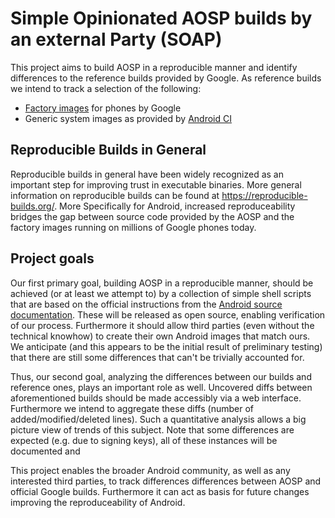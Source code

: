 
Simple Opinionated AOSP builds by an external Party (SOAP)
==========================================================

This project aims to build AOSP in a reproducible manner and identify differences to the reference builds provided by Google. As reference builds we intend to track a selection of the following:
* [Factory images](https://developers.google.com/android/images) for phones by Google
* Generic system images as provided by [Android CI](https://ci.android.com)

Reproducible Builds in General
------------------------------

Reproducible builds in general have been widely recognized as an important step for improving trust in executable binaries. More general information on reproducible builds can be found at https://reproducible-builds.org/. More Specifically for Android, increased reproduceability bridges the gap between source code provided by the AOSP and the factory images running on millions of Google phones today.

Project goals
-------------

Our first primary goal, building AOSP in a reproducible manner, should be achieved (or at least we attempt to) by a collection of simple shell scripts that are based on the official instructions from the [Android source documentation](https://source.android.com). These will be released as open source, enabling verification of our process. Furthermore it should allow third parties (even without the technical knowhow) to create their own Android images that match ours. We anticipate (and this appears to be the initial result of preliminary testing) that there are still some differences that can't be trivially accounted for.

Thus, our second goal, analyzing the differences between our builds and reference ones, plays an important role as well.
Uncovered diffs between aforementioned builds should be made accessibly via a web interface. Furthermore we intend to aggregate these diffs (number of added/modified/deleted lines).
Such a quantitative analysis allows a big picture view of trends of this subject. 
Note that some differences are expected (e.g. due to signing keys), all of these instances will be documented and 

This project enables the broader Android community, as well as any interested third parties, to track differences differences between AOSP and official Google builds. Furthermore it can act as basis for future changes improving the reproduceability of Android.
